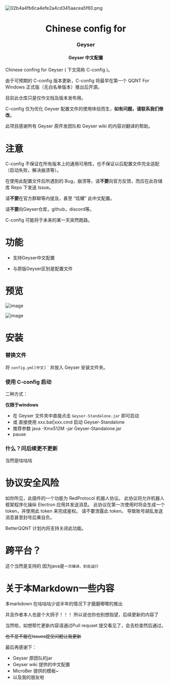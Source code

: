 <img src="file:///D:/Documents/Tencent%20Files/3282697914/nt_qq/nt_data/Pic/2023-08/Ori/02b4a4fb6ca4efe2a4cd345aacea5f60.png" title="" alt="02b4a4fb6ca4efe2a4cd345aacea5f60.png" data-align="center">

<h1 align="center">Chinese config for</h1>
<h3 align="center">Geyser</h3>
<h4 align="center">Geyser 中文配置</h4>

Chinese confing for Geyser ( 下文简称 C-config )。

由于可预期的 C-config 版本更新，C-config 将最早在第一个 QQNT For Windows 正式版（无白名单版本）推出后开源。

目前此仓库只是仅作文档及版本发布用。

C-config 仅为优化 Geyser 配置文件的使用体验而生，**如有问题，请联系我们修改**。

此项目感谢所有 Geyser 原开发团队和 Geyser wiki 的内容对翻译的帮助。

# 注意

C-config 不保证在所有版本上的通用可用性，也不保证以后配置文件完全适配（启动失败，解决崩溃等）。

在使用此配置文件后所遇到的 Bug，崩溃等，请**不要**向官方反馈，而应在此存储库 Repo 下发送 Issue。

请**不要**在官方群聊等内提及，甚至 “炫耀” 此中文配置。

请**不要**向Geyser仓库，github，discord等。

C-config 可能将于未来的某一天突然跑路。

# 功能

- 支持Geyser中文配置

- 与原版Geyser区别是配置文件

# 预览

![image](https://github.com/BetterQQNT/BetterQQNT/assets/66859419/4b166ea9-d8fb-4b0d-8d1e-ef754f0d1eda)

![image](https://github.com/BetterQQNT/BetterQQNT/assets/66859419/0057c818-a4ed-4266-a1eb-e779cdfeee8b)

# 安装

### 替换文件

将 `config.yml[中文]` ` 并放入 Geyser 安装文件夹。

### 使用 C-config 启动

二种方式：

  **仅限于windows**

- 在 Geyser 文件夹中直接点击 `Geyser-Standalone.jar` 即可启动
- 或 直接使用 xxx.bat|xxx.cmd 启动 Geyser-Standalone 
- 推荐参数 java -Xmx512M -jar Geyser-Standalone.jar
- pause

### 什么？问后续更不更新

当然是咕咕咕

# 协议安全风险

如你所见，此插件的一个功能为 RedProtocol 机器人协议。
此协议将允许机器人框架程序化操纵 Electron 应用并发送消息。
此协议在第一次使用时将会生成一个 token，并使用此 token 来完成鉴权。
请不要泄露此 token。
导致账号胡乱发送消息甚至封号后果自负。

BetterQQNT 计划内将支持关闭此功能。

# 跨平台？

这个当然是支持的 因为java是`一次编译、到处运行`

# 关于本Markdown一些内容

本markdown 在咕咕咕少说半年的情况下才磨磨唧唧的推出

并且作者本人也是个大鸽子！！！ 所以说也你也别想指望，后续更新的内容了

当然啦，如想帮忙更新内容请通过PuII requset 提交看见了，会去检查然后通过。

 <span style="text-decoration: line-through">也不是不能在lssues提交问题让我更新</span>

最后再感谢下：

- Geyser 原团队的jar
- Geyser wiki 提供的中文配置
- MicroBer 提供的模板~
- 以及我的朋友啦
